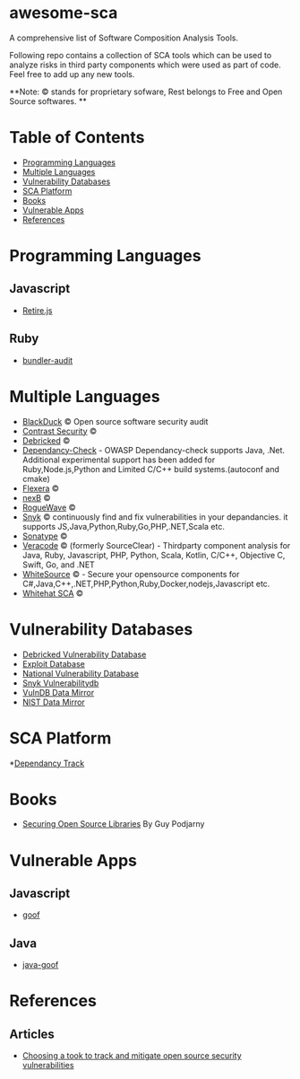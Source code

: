 # awesome-sca
A comprehensive list of Software Composition Analysis Tools.

Following repo contains a collection of SCA tools which can be used to analyze risks in third party components which were used as part of code. Feel free to add up any new tools.

**Note: :copyright: stands for proprietary sofware, Rest belongs to Free and Open Source softwares. **

# Table of Contents

- [Programming Languages](#programming-languages)
- [Multiple Languages](#multiple-languages)
- [Vulnerability Databases](##vulnerability-databases)
- [SCA Platform](##sca-platform)
- [Books](#books)
- [Vulnerable Apps](#vulnerable-apps)
- [References](#References)



# Programming Languages

## Javascript

* [Retire.js](https://github.com/RetireJS/retire.js)

## Ruby

* [bundler-audit](https://github.com/rubysec/bundler-audit)




# Multiple Languages

* [BlackDuck](https://www.blackducksoftware.com/solutions/application-security) :copyright: Open source software security audit
* [Contrast Security](https://www.contrastsecurity.com/interactive-application-security-testing-iast) :copyright:
* [Debricked](https://debricked.com) :copyright:
* [Dependancy-Check](https://github.com/jeremylong/DependencyCheck) - OWASP Dependancy-check supports Java, .Net. Additional experimental support has been added for Ruby,Node.js,Python and Limited C/C++ build systems.(autoconf and cmake)
* [Flexera](https://www.flexera.com/products/software-composition-analysis) :copyright:
* [nexB](https://www.nexb.com/) :copyright:
* [RogueWave](https://www.roguewave.com/products-services/open-source-support/oss-support) :copyright:
* [Snyk](https://snyk.io/) :copyright: continuously find and fix vulnerabilities in your depandancies. it supports JS,Java,Python,Ruby,Go,PHP,.NET,Scala etc.
* [Sonatype](https://www.sonatype.com/) :copyright:
* [Veracode](https://www.veracode.com/products/software-composition-analysis) :copyright: (formerly SourceClear) - Thirdparty component analysis for Java, Ruby, Javascript, PHP, Python, Scala, Kotlin, C/C++, Objective C, Swift, Go, and .NET
* [WhiteSource](https://www.whitesourcesoftware.com/whitesource-languages/) :copyright: -  Secure your opensource components for C#,Java,C++,.NET,PHP,Python,Ruby,Docker,nodejs,Javascript etc.
* [Whitehat SCA](https://www.whitehatsec.com/products/static-application-security-testing/software-composition-analysis/) :copyright:




# Vulnerability Databases

* [Debricked Vulnerability Database](https://app.debricked.com/en/vulnerability-database)
* [Exploit Database](https://www.exploit-db.com/webapps/)
* [National Vulnerability Database](https://nvd.nist.gov/)
* [Snyk Vulnerabilitydb](https://github.com/snyk/vulnerabilitydb)
* [VulnDB Data Mirror](https://github.com/stevespringett/vulndb-data-mirror)
* [NIST Data Mirror](https://github.com/stevespringett/nist-data-mirror)



# SCA Platform
*[Dependancy Track](https://github.com/stevespringett/dependency-track)



# Books
* [Securing Open Source Libraries](https://www.safaribooksonline.com/library/view/securing-open-source/9781491996980/) By Guy Podjarny




# Vulnerable Apps

## Javascript
* [goof](https://github.com/snyk/goof)

## Java
* [java-goof](https://github.com/snyk/java-goof)




# References

## Articles
* [Choosing a took to track and mitigate open source security vulnerabilities](https://www.oreilly.com/ideas/choosing-a-tool-to-track-and-mitigate-open-source-security-vulnerabilities)



